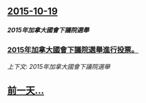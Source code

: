 ## [2015-10-19](/news/2015/10/19/index.md)

##### 2015年加拿大國會下議院選舉
### [2015年加拿大國會下議院選舉進行投票。 ](/news/2015/10/19/2015年加拿大國會下議院選舉進行投票.md)
_上下文: 2015年加拿大國會下議院選舉_

## [前一天...](/news/2015/10/18/index.md)

